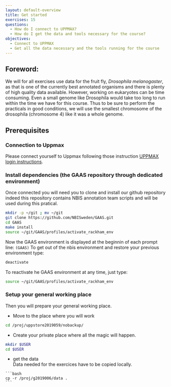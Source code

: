 ```yaml
---
layout: default-overview
title: Get started
exercises: 15
questions:
  - How do I connect to UPPMAX?
  - How do I get the data and tools necessary for the course?
objectives:
  - Connect to UPPMAX
  - Get all the data necessary and the tools running for the course
---
```


## Foreword:

We will for all exercises use data for the fruit fly, *Drosophila melanogaster*, as that is one of the currently best annotated organisms and there is plenty of high quality data available. However, working on eukaryotes can be time consuming. Even a small genome like Drosophila would take too long to run within the time we have for this course. Thus to be sure to perform the practicals in good conditions, we will use the smallest chromosome of the drosophila (chromosome 4) like it was a whole genome.


## Prerequisites

### Connection to Uppmax  
Please connect yourself to Uppmax following those instruction [UPPMAX login instructions](../uppmax_login).

### Install dependencies (the GAAS repository through dedicated environment)  
Once connected you will need you to clone and install our github repository indeed this repository contains NBIS annotation team scripts and will be used during this pratical.

  ```bash
  mkdir -p ~/git ; mv ~/git
  git clone https://github.com/NBISweden/GAAS.git
  cd GAAS
  make install 
  source ~/git/GAAS/profiles/activate_rackham_env
  ```
  
   Now the GAAS environment is displayed at the beginnin of each prompt line: `(GAAS)`
   To get out of the nbis environment and restore your previous environment type:

  ```bash
  deactivate
  ```
  
   To reactivate he GAAS environment at any time, just type:
   
   ```bash
   source ~/git/GAAS/profiles/activate_rackham_env
   ```
   
### Setup your general working place    
Then you will prepare your general working place.  

   * Move to the place where you will work  
    
   ```bash
   cd /proj/uppstore2019059/nobackup/
   ```
  
   * Create your private place where all the magic will happen.  
    
   ```bash
   mkdir $USER
   cd $USER
   ```

   * get the data  
   Data needed for the exercices have to be copied locally.  

    ```bash
    cp -r /proj/g2019006/data .
    ```

